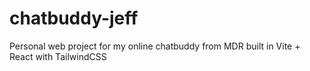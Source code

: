 # chatbuddy-jeff
Personal web project for my online chatbuddy from MDR built in Vite + React with TailwindCSS
